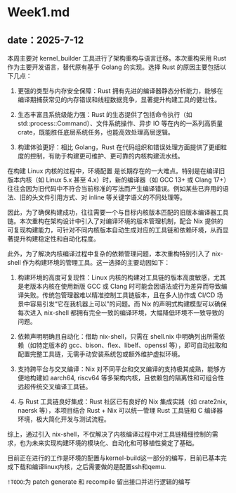 # Week1.md

## date：2025-7-12

本周主要对 kernel_builder 工具进行了架构重构与语言迁移。本次重构采用 Rust 作为主要开发语言，替代原有基于 Golang 的实现。选择 Rust 的原因主要包括以下几点：

1. 更强的类型与内存安全保障：Rust 拥有先进的编译器静态分析能力，能够在编译期捕获常见的内存错误和线程数据竞争，显著提升构建工具的健壮性。

2. 生态丰富且系统级能力强：Rust 的生态提供了包括命令执行（如 std::process::Command）、文件系统操作、异步 IO 等在内的一系列高质量 crate，既能胜任底层系统任务，也能高效处理高层逻辑。

3. 构建体验更好：相比 Golang，Rust 在代码组织和错误处理方面提供了更细粒度的控制，有助于构建更可维护、更可靠的内核构建流水线。

在构建 Linux 内核的过程中，环境配置 是长期存在的一大难点。特别是在编译旧版本内核（如 Linux 5.x 甚至 4.x）时，新的编译器（如 GCC 13+ 或 Clang 17+）往往会因为旧代码中不符合当前标准的写法而产生编译错误。例如某些已弃用的语法、旧的头文件引用方式、对 inline 等关键字语义的不同处理等。

因此，为了确保构建成功，往往需要一个与目标内核版本匹配的旧版本编译器工具链。本次重构在架构设计中引入了对编译环境的版本管理机制，配合 Nix 提供的可复现构建能力，可针对不同内核版本自动生成对应的工具链和依赖环境，从而显著提升构建稳定性和自动化程度。

此外，为了解决内核编译过程中复杂的依赖管理问题，本次重构特别引入了 nix-shell 作为构建环境的管理工具。这一选择的主要动因如下：

1. 构建环境的高度可复现性：Linux 内核的构建对工具链的版本高度敏感，尤其是老版本内核在使用新版 GCC 或 Clang 时可能会因语法或行为差异而导致编译失败。传统包管理器难以精准控制工具链版本，且在多人协作或 CI/CD 场景中容易引发“它在我机器上可以”的问题。而 Nix 的声明式构建模型可以确保每次进入 nix-shell 都拥有完全一致的编译环境，大幅降低环境不一致导致的问题。

2. 依赖声明明确且自动化：借助 nix-shell，只需在 shell.nix 中明确列出所需依赖（如特定版本的 gcc、bison、flex、libelf、openssl 等），即可自动拉取和配置完整工具链，无需手动安装系统包或额外维护虚拟环境。

3. 支持跨平台与交叉编译：Nix 对不同平台和交叉编译的支持极其成熟，能够方便地构建如 aarch64, riscv64 等多架构内核，且依赖包的隔离性和可组合性远超传统交叉编译工具链。

4. 与 Rust 工具链良好集成：Rust 社区已有良好的 Nix 集成实践（如 crate2nix, naersk 等），本项目结合 Rust + Nix 可以统一管理 Rust 工具链和 C 编译器环境，极大简化开发与测试流程。

综上，通过引入 nix-shell，不仅解决了内核编译过程中对工具链精细控制的需求，也为未来实现构建环境的模块化、自动化和可移植性奠定了基础。

目前正在进行的工作是环境的配置与kernel-build这一部分的编写，目前已基本完成下载和编译linux内核，之后需要做的是配置ssh和qemu.

`!TODO`:为 patch generate 和 recompile 留出接口并进行逻辑的编写 
